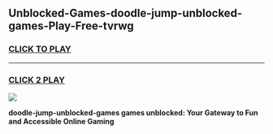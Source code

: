 
## Unblocked-Games-doodle-jump-unblocked-games-Play-Free-tvrwg
<h3>
<a href="https://premium76.site?title=doodle-jump-unblocked-games&ref=09A">CLICK TO PLAY</a></h3>
<hr>

<h3>
<a href="https://premium76.site?title=doodle-jump-unblocked-games&ref=09A">CLICK 2 PLAY</a>
  
</h3>

<a href="https://premium76.site?title=doodle-jump-unblocked-games&ref=09A"><img src="https://clearcache.store/games.png"></a>


**doodle-jump-unblocked-games games unblocked: Your Gateway to Fun and Accessible Online Gaming**
